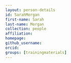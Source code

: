 ```yaml
---
layout: person-details
id: SarahMorgan
first-name: Sarah
last-name: Morgan
collection: people
affiliation:
homepage:
github_username:
orcid:
groups: [trainingmaterials]
---
```

